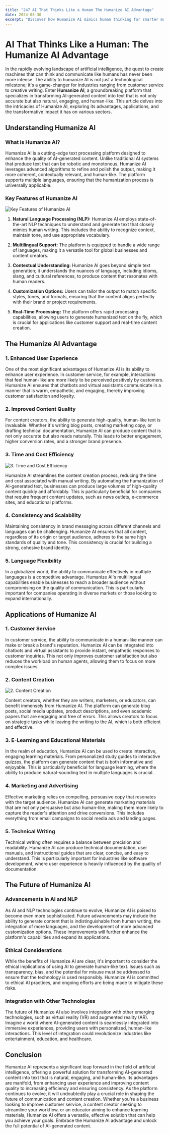 ```yaml
---
title: "247 AI That Thinks Like a Human The Humanize AI Advantage"
date: 2024-08-30
excerpt: "Discover how Humanize AI mimics human thinking for smarter more intuitive solutions"
---
```


# AI That Thinks Like a Human: The Humanize AI Advantage

In the rapidly evolving landscape of artificial intelligence, the quest to create machines that can think and communicate like humans has never been more intense. The ability to humanize AI is not just a technological milestone; it's a game-changer for industries ranging from customer service to creative writing. Enter **Humanize AI**, a groundbreaking platform that specializes in transforming AI-generated content into text that is not only accurate but also natural, engaging, and human-like. This article delves into the intricacies of Humanize AI, exploring its advantages, applications, and the transformative impact it has on various sectors.

## Understanding Humanize AI

### What is Humanize AI?

Humanize AI is a cutting-edge text processing platform designed to enhance the quality of AI-generated content. Unlike traditional AI systems that produce text that can be robotic and monotonous, Humanize AI leverages advanced algorithms to refine and polish the output, making it more coherent, contextually relevant, and human-like. The platform supports multiple languages, ensuring that the humanization process is universally applicable.

### Key Features of Humanize AI

![Key Features of Humanize AI](/images/02.jpeg)


1. **Natural Language Processing (NLP):** Humanize AI employs state-of-the-art NLP techniques to understand and generate text that closely mimics human writing. This includes the ability to recognize context, maintain tone, and use appropriate vocabulary.

2. **Multilingual Support:** The platform is equipped to handle a wide range of languages, making it a versatile tool for global businesses and content creators.

3. **Contextual Understanding:** Humanize AI goes beyond simple text generation; it understands the nuances of language, including idioms, slang, and cultural references, to produce content that resonates with human readers.

4. **Customization Options:** Users can tailor the output to match specific styles, tones, and formats, ensuring that the content aligns perfectly with their brand or project requirements.

5. **Real-Time Processing:** The platform offers rapid processing capabilities, allowing users to generate humanized text on the fly, which is crucial for applications like customer support and real-time content creation.

## The Humanize AI Advantage

### 1. Enhanced User Experience

One of the most significant advantages of Humanize AI is its ability to enhance user experience. In customer service, for example, interactions that feel human-like are more likely to be perceived positively by customers. Humanize AI ensures that chatbots and virtual assistants communicate in a manner that is warm, empathetic, and engaging, thereby improving customer satisfaction and loyalty.

### 2. Improved Content Quality

For content creators, the ability to generate high-quality, human-like text is invaluable. Whether it's writing blog posts, creating marketing copy, or drafting technical documentation, Humanize AI can produce content that is not only accurate but also reads naturally. This leads to better engagement, higher conversion rates, and a stronger brand presence.

### 3. Time and Cost Efficiency

![3. Time and Cost Efficiency](/images/18.jpeg)


Humanize AI streamlines the content creation process, reducing the time and cost associated with manual writing. By automating the humanization of AI-generated text, businesses can produce large volumes of high-quality content quickly and affordably. This is particularly beneficial for companies that require frequent content updates, such as news outlets, e-commerce sites, and educational platforms.

### 4. Consistency and Scalability

Maintaining consistency in brand messaging across different channels and languages can be challenging. Humanize AI ensures that all content, regardless of its origin or target audience, adheres to the same high standards of quality and tone. This consistency is crucial for building a strong, cohesive brand identity.

### 5. Language Flexibility

In a globalized world, the ability to communicate effectively in multiple languages is a competitive advantage. Humanize AI's multilingual capabilities enable businesses to reach a broader audience without compromising on the quality of communication. This is particularly important for companies operating in diverse markets or those looking to expand internationally.

## Applications of Humanize AI

### 1. Customer Service

In customer service, the ability to communicate in a human-like manner can make or break a brand's reputation. Humanize AI can be integrated into chatbots and virtual assistants to provide instant, empathetic responses to customer inquiries. This not only improves customer satisfaction but also reduces the workload on human agents, allowing them to focus on more complex issues.

### 2. Content Creation

![2. Content Creation](/images/05.jpeg)


Content creators, whether they are writers, marketers, or educators, can benefit immensely from Humanize AI. The platform can generate blog posts, social media updates, product descriptions, and even academic papers that are engaging and free of errors. This allows creators to focus on strategic tasks while leaving the writing to the AI, which is both efficient and effective.

### 3. E-Learning and Educational Materials

In the realm of education, Humanize AI can be used to create interactive, engaging learning materials. From personalized study guides to interactive quizzes, the platform can generate content that is both informative and enjoyable. This is particularly beneficial for language learning, where the ability to produce natural-sounding text in multiple languages is crucial.

### 4. Marketing and Advertising

Effective marketing relies on compelling, persuasive copy that resonates with the target audience. Humanize AI can generate marketing materials that are not only persuasive but also human-like, making them more likely to capture the reader's attention and drive conversions. This includes everything from email campaigns to social media ads and landing pages.

### 5. Technical Writing

Technical writing often requires a balance between precision and readability. Humanize AI can produce technical documentation, user manuals, and instructional guides that are clear, concise, and easy to understand. This is particularly important for industries like software development, where user experience is heavily influenced by the quality of documentation.

## The Future of Humanize AI

### Advancements in AI and NLP

As AI and NLP technologies continue to evolve, Humanize AI is poised to become even more sophisticated. Future advancements may include the ability to generate content that is indistinguishable from human writing, the integration of more languages, and the development of more advanced customization options. These improvements will further enhance the platform's capabilities and expand its applications.

### Ethical Considerations

While the benefits of Humanize AI are clear, it's important to consider the ethical implications of using AI to generate human-like text. Issues such as transparency, bias, and the potential for misuse must be addressed to ensure that the technology is used responsibly. Humanize AI is committed to ethical AI practices, and ongoing efforts are being made to mitigate these risks.

### Integration with Other Technologies

The future of Humanize AI also involves integration with other emerging technologies, such as virtual reality (VR) and augmented reality (AR). Imagine a world where AI-generated content is seamlessly integrated into immersive experiences, providing users with personalized, human-like interactions. This level of integration could revolutionize industries like entertainment, education, and healthcare.

## Conclusion

Humanize AI represents a significant leap forward in the field of artificial intelligence, offering a powerful solution for transforming AI-generated content into text that is natural, engaging, and human-like. Its advantages are manifold, from enhancing user experience and improving content quality to increasing efficiency and ensuring consistency. As the platform continues to evolve, it will undoubtedly play a crucial role in shaping the future of communication and content creation. Whether you're a business looking to improve customer service, a content creator seeking to streamline your workflow, or an educator aiming to enhance learning materials, Humanize AI offers a versatile, effective solution that can help you achieve your goals. Embrace the Humanize AI advantage and unlock the full potential of AI-generated content.